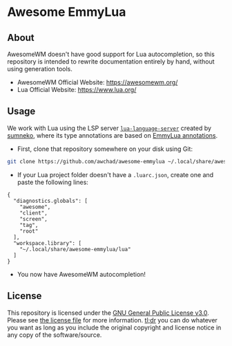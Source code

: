 # Awesome EmmyLua

## About

AwesomeWM doesn't have good support for Lua autocompletion, so this repository is intended to rewrite documentation entirely by hand, without using generation tools.

- AwesomeWM Official Website: https://awesomewm.org/
- Lua Official Website: https://www.lua.org/

## Usage

We work with Lua using the LSP server [`lua-language-server`](https://github.com/sumneko/lua-language-server/) created by [sumneko](https://github.com/sumneko/), where its type annotations are based on [EmmyLua annotations](https://emmylua.github.io/annotation.html).

- First, clone that repository somewhere on your disk using Git:

```sh
git clone https://github.com/awchad/awesome-emmylua ~/.local/share/awesome-emmylua
```
- If your Lua project folder doesn't have a `.luarc.json`, create one and paste the following lines:
```
{
  "diagnostics.globals": [
    "awesome",
    "client",
    "screen",
    "tag",
    "root"
  ],
  "workspace.library": [
    "~/.local/share/awesome-emmylua/lua"
  ]
}
```

- You now have AwesomeWM autocompletion!

## License

This repository is licensed under the [GNU General Public License v3.0](https://opensource.org/licenses/gpl-3.0.html). Please see [the license file](../COPYING) for more information. [tl;dr](https://tldrlegal.com/license/gnu-general-public-license-v3-(gpl-3)) you can do whatever you want as long as you include the original copyright and license notice in any copy of the software/source.
